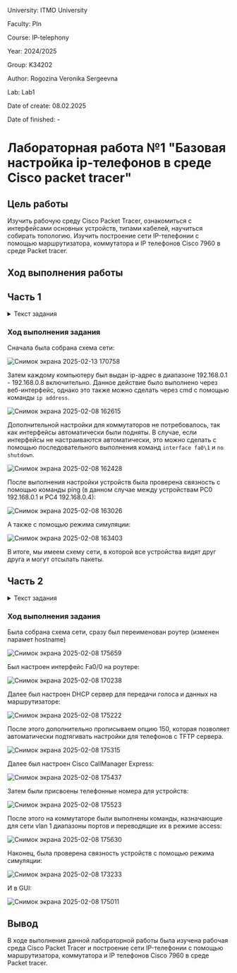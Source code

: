 University: ITMO University

Faculty: PIn

Course: IP-telephony

Year: 2024/2025

Group: K34202

Author: Rogozina Veronika Sergeevna

Lab: Lab1

Date of create: 08.02.2025

Date of finished: -

# Лабораторная работа №1 "Базовая настройка ip-телефонов в среде Сisco packet tracer"

## Цель работы
Изучить рабочую среду Cisco Packet Tracer, ознакомиться с интерфейсами основных устройств, типами кабелей, научиться собирать топологию. Изучить построение сети IP-телефонии с помощью маршрутизатора, коммутатора и IP телефонов Cisco 7960 в среде Packet tracer. 

## Ход выполнения работы 

## Часть 1

<details>
  <summary>Текст задания</summary>
  
  1. Изучить теоретическую и практическую части лабораторной работы.
  
  2. Собрать схему соединения.
  
  3. Научиться настраивать коммутаторы и компьютеры для полноценной работы сети.
  
  4. Научиться применять основной список команд для конфигурирования устройств сети.
  
  5. После выполнения необходимых настроек необходимо убедиться в том, что любой компьютер одной сети посредством пинга передает пакеты любому компьютеру другой сети.
</details>

### Ход выполнения задания

Сначала была собрана схема сети:

![Снимок экрана 2025-02-13 170758](https://github.com/user-attachments/assets/74c9418e-6bdf-42a7-bbb7-eb454f18e59e)


Затем каждому компьютеру был выдан ip-адрес в диапазоне 192.168.0.1 - 192.168.0.8 включительно. Данное действие было выполнено через веб-интерфейс, однако это также можно сделать через cmd с помощью команды `ip address`.

![Снимок экрана 2025-02-08 162615](https://github.com/user-attachments/assets/9d76da66-73c6-4160-95ef-3c4ecbc1eb3d)

Дополнительной настройки для коммутаторов не потребовалось, так как интерфейсы автоматически были подняты. В случае, если интерфейсы не настраиваются автоматически, это можно сделать с помощью последовательного выполнения команд `interface fa0\1` и `no shutdown`. 

![Снимок экрана 2025-02-08 162428](https://github.com/user-attachments/assets/2ac5f879-400d-405c-89b1-2ea731bfd843)

После выполнения настройки устройств была проверена связность с помощью команды ping (в данном случае между устройствам PC0 192.168.0.1 и PC4 192.168.0.4): 

![Снимок экрана 2025-02-08 163026](https://github.com/user-attachments/assets/4375654b-7dbe-4e70-9f65-43f882031cd4)

А также с помощью режима симуляции: 

![Снимок экрана 2025-02-08 163403](https://github.com/user-attachments/assets/1b959d48-d070-4985-9c5c-ad6ebea93078)

В итоге, мы имеем схему сети, в которой все устройства видят друг друга и могут отсылать пакеты. 

## Часть 2

<details>
  <summary>Текст задания</summary>
  
  1. Собрать схему соединения, указанную на рисунке
  
  2. Изменить имя маршрутизатора на CMERouter.
  
  3. Настроить интерфейс fa0/0 на маршрутизаторе Cisco 2811 (CMERouter).
  
  4. Настроить DHCP сервера для передачи голоса и данных на маршрутизаторе - Cisco 2811.
  
  5. Настроить услуги телефонии Cisco CallManager Express на маршрутизаторе 2811.
  
  6. Настроить маршрутизацию сети.
  
  7. Создать VLAN порты на коммутаторе для взаимодействия коммутатора с маршрутизатором и подключить IP телефоны.
  
  8. Настроить IP-телефоны, присвоить им номера и соединить с коммутатором.
  
  9. Проверить звонки между телефонами и проверить остальные сервисы (перевод звонков, конференц-связь, перехват звонка).
  
</details>

### Ход выполнения задания

Была собрана схема сети, сразу был переименован роутер (изменен парамет hostname)

![Снимок экрана 2025-02-08 175659](https://github.com/user-attachments/assets/10f63ebf-c65a-4f69-aa1b-6ed9bd730d63)

Был настроен интерфейс Fa0/0 на роутере:

![Снимок экрана 2025-02-08 170238](https://github.com/user-attachments/assets/88b11c51-9316-448c-b234-de1e2d58f5fd)

Далее был настроен DHCP сервер для передачи голоса и данных на маршрутизаторе: 

![Снимок экрана 2025-02-08 175222](https://github.com/user-attachments/assets/8ba4bd1a-89e9-4326-bfb9-0ea9ad8ef79a)

После этого дополнительно прописываем опцию 150, которая позволяет автоматически подтягивать настройки для телефонов с TFTP сервера.

![Снимок экрана 2025-02-08 175315](https://github.com/user-attachments/assets/c8293871-2a66-43a0-a4c3-a94281c4978a)

Далее был настроен Cisco CallManager Express:

![Снимок экрана 2025-02-08 175437](https://github.com/user-attachments/assets/119f06cb-2ca6-4908-8e4e-8953474eafdc)

Затем были присвоены телефонные номера для устройств: 

![Снимок экрана 2025-02-08 175523](https://github.com/user-attachments/assets/a3c7f4bb-5e1c-4c97-ad9c-0df850f9bba6)

После этого на коммутаторе были выполнены команды, назначающие для сети vlan 1 диапазоны портов и переводящие их в режиме access:

![Снимок экрана 2025-02-08 175630](https://github.com/user-attachments/assets/e2a6d5d0-5750-44e7-9a9b-5f8c8a69cba5)

Наконец, была проверена связность устройств с помощью режима симуляции: 

![Снимок экрана 2025-02-08 173233](https://github.com/user-attachments/assets/fe9a7525-684f-413e-adec-aa1b74b9ccb4)

И в GUI:

![Снимок экрана 2025-02-08 175011](https://github.com/user-attachments/assets/4b36d5ff-11db-4c04-990c-f7729548d7ff)


## Вывод 

В ходе выполнения данной лабораторной работы была изучена рабочая среда Cisco Packet Tracer и построение сети IP-телефонии с помощью маршрутизатора, коммутатора и IP телефонов Cisco 7960 в среде Packet tracer. 



